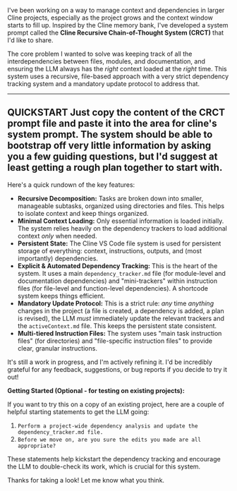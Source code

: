 I've been working on a way to manage context and dependencies in larger Cline projects, especially as the project grows and the context window starts to fill up. Inspired by the Cline memory bank, I've developed a system prompt called the **Cline Recursive Chain-of-Thought System (CRCT)** that I'd like to share.

The core problem I wanted to solve was keeping track of all the interdependencies between files, modules, and documentation, and ensuring the LLM always has the *right* context loaded at the *right* time. This system uses a recursive, file-based approach with a very strict dependency tracking system and a mandatory update protocol to address that.

---
**QUICKSTART**
Just copy the content of the CRCT prompt file and paste it into the area for cline's system prompt. The system should be able to bootstrap off very little information by asking you a few guiding questions, but I'd suggest at least getting a rough plan together to start with.
---

Here's a quick rundown of the key features:

* **Recursive Decomposition:** Tasks are broken down into smaller, manageable subtasks, organized using directories and files. This helps to isolate context and keep things organized.
* **Minimal Context Loading:** Only essential information is loaded initially. The system relies heavily on the dependency trackers to load additional context *only* when needed.
* **Persistent State:** The Cline VS Code file system is used for persistent storage of everything: context, instructions, outputs, and (most importantly) dependencies.
* **Explicit & Automated Dependency Tracking:** This is the heart of the system. It uses a main `dependency_tracker.md` file (for module-level and documentation dependencies) and "mini-trackers" within instruction files (for file-level and function-level dependencies). A shortcode system keeps things efficient.
* **Mandatory Update Protocol:** This is a strict rule: *any* time *anything* changes in the project (a file is created, a dependency is added, a plan is revised), the LLM *must* immediately update the relevant trackers and the `activeContext.md` file. This keeps the persistent state consistent.
* **Multi-tiered Instruction Files:** The system uses "main task instruction files" (for directories) and "file-specific instruction files" to provide clear, granular instructions.

It's still a work in progress, and I'm actively refining it. I'd be incredibly grateful for any feedback, suggestions, or bug reports if you decide to try it out!

**Getting Started (Optional - for testing on existing projects):**

If you want to try this on a copy of an existing project, here are a couple of helpful starting statements to get the LLM going:

1. `Perform a project-wide dependency analysis and update the dependency_tracker.md file.`
2. `Before we move on, are you sure the edits you made are all appropriate?`

These statements help kickstart the dependency tracking and encourage the LLM to double-check its work, which is crucial for this system.

Thanks for taking a look! Let me know what you think.

